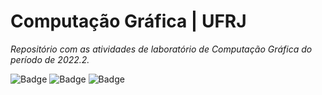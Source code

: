 # Computação Gráfica | UFRJ
*Repositório com as atividades de laboratório de Computação Gráfica do período de 2022.2.*

![Badge](https://img.shields.io/badge/HTML-239120?style=for-the-badge&logo=html5&logoColor=white)
![Badge](https://img.shields.io/badge/JavaScript-323330?style=for-the-badge&logo=javascript&logoColor=F7DF1E)
![Badge](https://img.shields.io/badge/CSS-239120?&style=for-the-badge&logo=css3&logoColor=white)